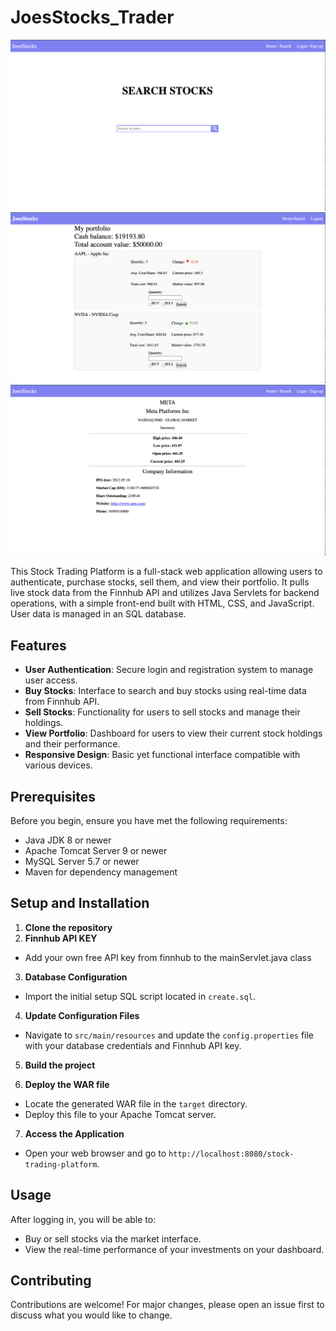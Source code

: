 # JoesStocks_Trader
![Search page](/search.jpg)
![Portfolio page](/trade.jpg)
![Trade page](/trade1.jpg)


This Stock Trading Platform is a full-stack web application allowing users to authenticate, purchase stocks, sell them, and view their portfolio. It pulls live stock data from the Finnhub API and utilizes Java Servlets for backend operations, with a simple front-end built with HTML, CSS, and JavaScript. User data is managed in an SQL database.

## Features

- **User Authentication**: Secure login and registration system to manage user access.
- **Buy Stocks**: Interface to search and buy stocks using real-time data from Finnhub API.
- **Sell Stocks**: Functionality for users to sell stocks and manage their holdings.
- **View Portfolio**: Dashboard for users to view their current stock holdings and their performance.
- **Responsive Design**: Basic yet functional interface compatible with various devices.

## Prerequisites

Before you begin, ensure you have met the following requirements:
- Java JDK 8 or newer
- Apache Tomcat Server 9 or newer
- MySQL Server 5.7 or newer
- Maven for dependency management

## Setup and Installation

1. **Clone the repository**
2. **Finnhub API KEY**
- Add your own free API key from finnhub to the mainServlet.java class

3. **Database Configuration**
- Import the initial setup SQL script located in `create.sql`.

4. **Update Configuration Files**
- Navigate to `src/main/resources` and update the `config.properties` file with your database credentials and Finnhub API key.

5. **Build the project**
  
6. **Deploy the WAR file**
- Locate the generated WAR file in the `target` directory.
- Deploy this file to your Apache Tomcat server.

7. **Access the Application**
- Open your web browser and go to `http://localhost:8080/stock-trading-platform`.

## Usage

After logging in, you will be able to:
- Buy or sell stocks via the market interface.
- View the real-time performance of your investments on your dashboard.

## Contributing

Contributions are welcome! For major changes, please open an issue first to discuss what you would like to change.


